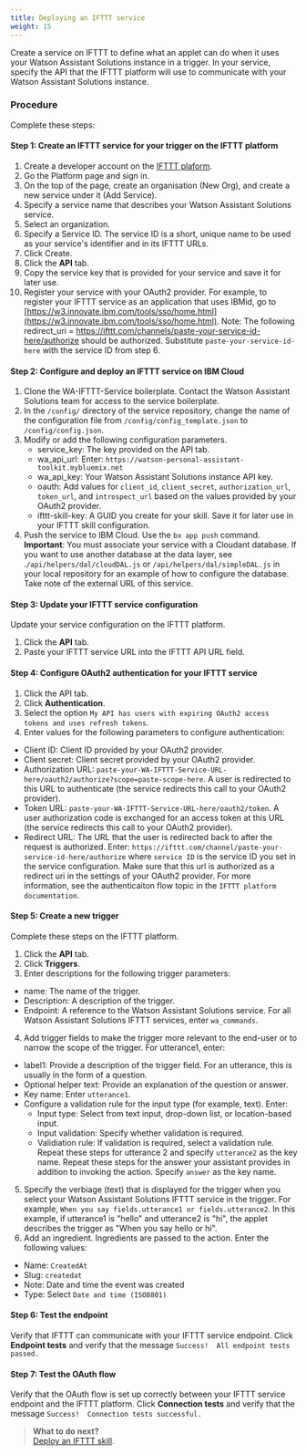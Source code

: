 ```yaml
---
title: Deploying an IFTTT service
weight: 15
---
```

Create a service on IFTTT to define what an applet can do when it uses your Watson Assistant Solutions instance in a trigger. In your service, specify the API that the IFTTT platform will use to communicate with your Watson Assistant Solutions instance.

### Procedure
Complete these steps:

#### Step 1: Create an IFTTT service for your trigger on the IFTTT platform
1. Create a developer account on the [IFTTT plaform](https://platform.ifttt.com/platform_sign_up).
2. Go the Platform page and sign in.
3. On the top of the page, create an organisation (New Org), and create a new service under it (Add Service).
4. Specify a service name that describes your Watson Assistant Solutions service.
5. Select an organization.
6. Specify a Service ID. The service ID is a  short, unique name to be used as your service's identifier and in its IFTTT URLs.
8. Click Create.
9. Click the **API** tab.
10. Copy the service key that is provided for your service and save it for later use.
11. Register your service with your OAuth2 provider.  For example, to register your IFTTT service as an application that uses IBMid, go to [https://w3.innovate.ibm.com/tools/sso/home.html](https://w3.innovate.ibm.com/tools/sso/home.html). Note: The following redirect_uri = https://ifttt.com/channels/paste-your-service-id-here/authorize should be authorized. Substitute `paste-your-service-id-here` with the service ID from step 6.

#### Step 2: Configure and deploy an IFTTT service on IBM Cloud
1. Clone the WA-IFTTT-Service boilerplate.  Contact the Watson Assistant Solutions team for access to the service boilerplate.
2. In the `/config/` directory of the service repository, change the name of the configuration file from `/config/config_template.json` to `/config/config.json`.
3. Modify or add the following configuration parameters.
   - service_key: The key provided on the API tab.
   - wa_api_url: Enter: `https://watson-personal-assistant-toolkit.mybluemix.net`
   - wa_api_key: Your Watson Assistant Solutions instance API key.
   - oauth: Add values for `client_id`, `client_secret`, `authorization_url`,` token_url`, and `introspect_url` based on the values provided by your OAuth2 provider.
   - ifttt-skill-key: A GUID you create for your skill. Save it for later use in your IFTTT skill configuration.
4. Push the service to IBM Cloud. Use the ```bx app push``` command.
  **Important**:  You  must associate your service with a Cloudant database.  If you want to use another database at the data layer, see .`/api/helpers/dal/cloudDAL.js` or `/api/helpers/dal/simpleDAL.js` in your local repository for an example of how to configure the database.  Take note of the external URL of this service.

#### Step 3: Update your  IFTTT service configuration
Update your service configuration on the IFTTT platform.
1. Click the **API** tab.
2. Paste your IFTTT service URL into the IFTTT API URL field.

#### Step 4: Configure OAuth2 authentication for your IFTTT service
1. Click the API tab.
2. Click **Authentication**.
3. Select the option `My API has users with expiring OAuth2 access tokens and uses refresh tokens`.
4. Enter values for the following parameters to configure authentication:
  - Client ID:  Client ID provided by your OAuth2 provider.
  - Client secret: Client secret provided by your OAuth2 provider.
  - Authorization URL: `paste-your-WA-IFTTT-Service-URL-here/oauth2/authorize?scope=paste-scope-here`. A user is redirected to this URL to authenticate (the service redirects this call to your OAuth2 provider).
  - Token URL:  `paste-your-WA-IFTTT-Service-URL-here/oauth2/token`. A user authorization code is exchanged for an access token at this URL (the service redirects this call to your OAuth2 provider).
  - Redirect URL: The URL that the user is redirected back to after the request is authorized.  Enter: `https://ifttt.com/channel/paste-your-service-id-here/authorize`
where `service ID` is the service ID you set in the service configuration.
Make sure that this url is authorized as a redirect uri in the settings of your OAuth2 provider.
For more information, see the authenticaiton flow topic in the `IFTTT platform documentation`.

#### Step 5: Create a new trigger
Complete these steps on the IFTTT platform.
1. Click the **API** tab.
2. Click **Triggers**.
3. Enter descriptions for the following trigger parameters:
  - name: The name of the trigger.
  - Description: A description of the trigger.
  - Endpoint: A reference to the Watson Assistant Solutions service.  For all Watson Assistant Solutions IFTTT services, enter `wa_commands`.
4.  Add trigger fields to make the trigger more relevant to the end-user or to narrow the scope of the trigger.  For utterance1, enter:
  - label1: Provide a description of the trigger field. For an utterance, this is usually in the form of a question.
  - Optional helper text: Provide an explanation of the question or answer.
  - Key name: Enter `utterance1`.
  - Configure a validation rule for the input type (for example, text). Enter:
    - Input type: Select from text input, drop-down list, or location-based input.
    - Input validation: Specify whether validation is required.
    - Validiation rule:  If validation is required, select a validation rule.
  Repeat these steps for utterance 2 and specify `utterance2` as the key name.
  Repeat these steps for the answer your assistant provides in addition to invoking the action.   Specify `answer` as the key name.
5. Specify the verbiage (text) that is displayed for the trigger when you select your Watson Assistant Solutions IFTTT service in the trigger.  For example,
`When you say fields.utterance1 or fields.utterance2`.
In this example, if utterance1 is "hello" and utterance2 is "hi", the applet describes the trigger as "When you say hello or hi".
6. Add an ingredient. Ingredients are passed to the action.  Enter the following values:
  - Name: `CreatedAt`
  - Slug: `createdat`
  - Note: Date and time the event was created
  - Type: Select `Date and time (ISO8801)`

#### Step 6: Test the endpoint
Verify that IFTTT can communicate with your IFTTT service endpoint. Click **Endpoint tests** and verify that the message
`Success!  All endpoint tests passed.`


#### Step 7: Test the OAuth flow
Verify that the OAuth flow is set up correctly between your IFTTT service endpoint and the IFTTT platform.  Click **Connection tests** and verify that the message `Success!  Connection tests successful.`

> **What to do next?**<br/>
[Deploy an IFTTT skill]({{site.baseurl}}/ifttt/create_ifttt_skill).
